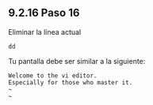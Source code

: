 ## 9.2.16 Paso 16
Eliminar la línea actual

	dd

Tu pantalla debe ser similar a la siguiente:

```
Welcome to the vi editor.                                                     
Especially for those who master it.
~                                                                          
~ 
```